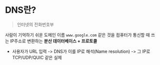 # DNS란?
> 인터넷의 전화번호부

사람이 기억하기 쉬운 도메인 이름 `www.google.com` 같은 것을 컴퓨터가 통신할 때 쓰는 IP주소로 변환하는 **분산 데이터베이스 + 프로토콜** 
- 사용자가 URL 입력 -> DNS가 이를 IP로 해석(Name resolution) -> 그 IP로 TCP/UDP/QUIC 같은 실제